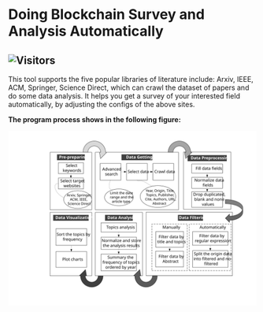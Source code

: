 # Doing Blockchain Survey and Analysis Automatically

![Visitors](https://visitor-badge.laobi.icu/badge?page_id=1uvu.bc-survey.readme.1)
---

This tool supports the five popular libraries of literature include: Arxiv, IEEE, ACM, Springer, Science Direct, which can crawl the dataset of papers and do some data analysis. It helps you get a survey of your interested field automatically, by adjusting the configs of the above sites.

**The program process shows in the following figure:**

![papers process chart](res/README/papers-process-chart.svg)